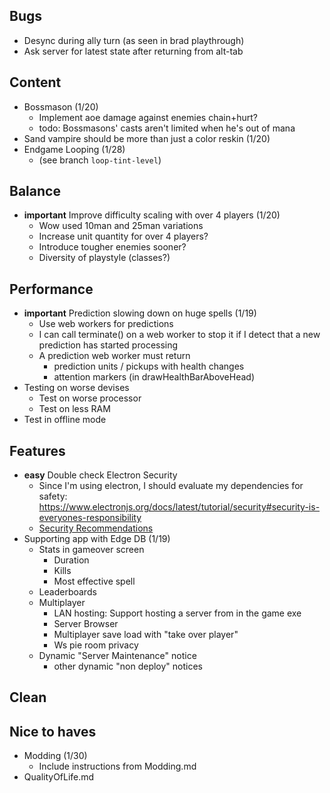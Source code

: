 ## Bugs 
- Desync during ally turn (as seen in brad playthrough)
- Ask server for latest state after returning from alt-tab
## Content
- Bossmason (1/20)
    - Implement aoe damage against enemies chain+hurt?
    - todo: Bossmasons' casts aren't limited when he's out of mana
- Sand vampire should be more than just a color reskin (1/20)
- Endgame Looping (1/28)
    - (see branch `loop-tint-level`)

## Balance
- **important** Improve difficulty scaling with over 4 players (1/20)
    - Wow used 10man and 25man variations
    - Increase unit quantity for over 4 players?
    - Introduce tougher enemies sooner?
    - Diversity of playstyle (classes?)

## Performance
- **important** Prediction slowing down on huge spells (1/19)
    - Use web workers for predictions
    - I can call terminate() on a web worker to stop it if I detect that a new prediction has started processing
    - A prediction web worker must return
        - prediction units / pickups with health changes
        - attention markers (in drawHealthBarAboveHead)
- Testing on worse devises
    - Test on worse processor
    - Test on less RAM
- Test in offline mode

## Features
- **easy** Double check Electron Security
    - Since I'm using electron, I should evaluate my dependencies for safety: https://www.electronjs.org/docs/latest/tutorial/security#security-is-everyones-responsibility
    - [Security Recommendations](https://www.electronjs.org/docs/latest/tutorial/security#checklist-security-recommendations)
- Supporting app with Edge DB (1/19)
    - Stats in gameover screen
        - Duration
        - Kills
        - Most effective spell
    - Leaderboards
    - Multiplayer
        - LAN hosting: Support hosting a server from in the game exe
        - Server Browser
        - Multiplayer save load with "take over player"
        - Ws pie room privacy
    - Dynamic "Server Maintenance" notice
        - other dynamic "non deploy" notices

## Clean

## Nice to haves
- Modding (1/30)
    - Include instructions from Modding.md
- QualityOfLife.md